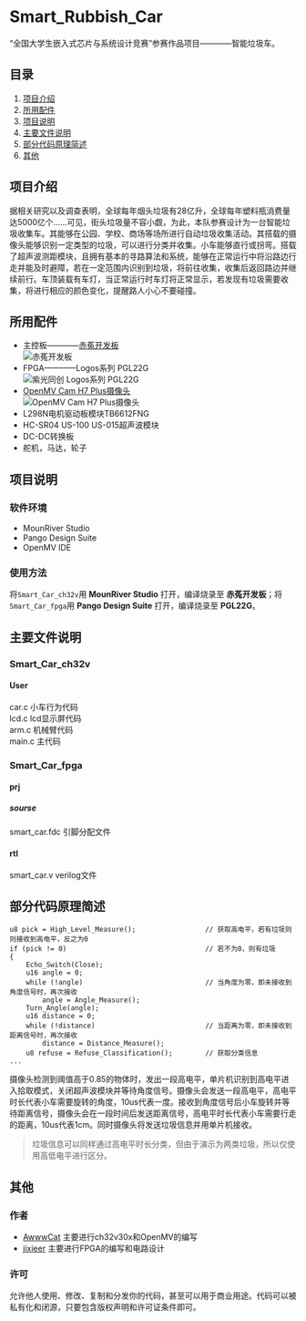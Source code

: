 # Smart_Rubbish_Car
“全国大学生嵌入式芯片与系统设计竞赛”参赛作品项目————智能垃圾车。
## 目录
1. [项目介绍](https://github.com/AwwwCat/Smart_Rubbish_Car/blob/master/README.md#%E9%A1%B9%E7%9B%AE%E4%BB%8B%E7%BB%8D)
2. [所用配件](https://github.com/AwwwCat/Smart_Rubbish_Car/blob/master/README.md#%E6%89%80%E7%94%A8%E9%85%8D%E4%BB%B6)
3. [项目说明](https://github.com/AwwwCat/Smart_Rubbish_Car/blob/master/README.md#%E9%A1%B9%E7%9B%AE%E8%AF%B4%E6%98%8E)
4. [主要文件说明](https://github.com/AwwwCat/Smart_Rubbish_Car/blob/master/README.md#%E4%B8%BB%E8%A6%81%E6%96%87%E4%BB%B6%E8%AF%B4%E6%98%8E)
5. [部分代码原理简述](https://github.com/AwwwCat/Smart_Rubbish_Car/blob/master/README.md#%E6%96%87%E4%BB%B6%E8%AF%B4%E6%98%8E)
6. [其他](https://github.com/AwwwCat/Smart_Rubbish_Car/blob/master/README.md#%E5%85%B6%E4%BB%96)

## 项目介绍
据相关研究以及调查表明，全球每年烟头垃圾有28亿升，全球每年塑料瓶消费量达5000亿个……可见，街头垃圾量不容小觑，为此，本队参赛设计为一台智能垃圾收集车。其能够在公园、学校、商场等场所进行自动垃圾收集活动。其搭载的摄像头能够识别一定类型的垃圾，可以进行分类并收集。小车能够直行或拐弯。搭载了超声波测距模块，且拥有基本的寻路算法和系统，能够在正常运行中将沿路边行走并能及时避障，若在一定范围内识别到垃圾，将前往收集，收集后返回路边并继续前行。车顶装载有车灯，当正常运行时车灯将正常显示，若发现有垃圾需要收集，将进行相应的颜色变化，提醒路人小心不要碰撞。

## 所用配件
* 主控板————[赤菟开发板](https://www.wch.cn/products/CH32V307.html "赤菟开发板官方介绍")  
![](https://mmbiz.qpic.cn/mmbiz_jpg/t4HGUiau80iagyzwKKXkiaylc8v6hT6rSf2l2RxBoqZvzib2YrcVaKNVjLHEW8njXTozM2UhTI33yoKmjr8BTiaPTEA/640?wx_fmt=jpeg&tp=webp&wxfrom=5&wx_lazy=1&wx_co=1 "赤菟开发板") 
* FPGA————Logos系列 PGL22G  
![](http://t15.baidu.com/it/u=1667932565,3317867372&fm=224&app=112&f=JPEG?w=500&h=500 "紫光同创 Logos系列 PGL22G")  
* [OpenMV Cam H7 Plus摄像头](https://singtown.com/product/50812/openmv4-h7-plus/ "OpenMV Cam H7 Plus官方介绍")  
![](https://book.openmv.cc/assets/002.jpg "OpenMV Cam H7 Plus摄像头")  
* L298N电机驱动板模块TB6612FNG  
* HC-SR04 US-100 US-015超声波模块  
* DC-DC转换板  
* 舵机，马达，轮子  

## 项目说明
### 软件环境
* MounRiver Studio
* Pango Design Suite
* OpenMV IDE
### 使用方法
将`Smart_Car_ch32v`用 **MounRiver Studio** 打开，编译烧录至 **赤菟开发板**；将`Smart_Car_fpga`用 **Pango Design Suite** 打开，编译烧录至 **PGL22G**。

## 主要文件说明
### Smart_Car_ch32v  
 
#### User  
car.c  小车行为代码  
lcd.c  lcd显示屏代码  
arm.c  机械臂代码  
main.c  主代码  
  
### Smart_Car_fpga  
#### prj  
##### sourse  
smart_car.fdc  引脚分配文件

#### rtl  
smart_car.v  verilog文件  

## 部分代码原理简述
```
u8 pick = High_Level_Measure();                 // 获取高电平，若有垃圾则则接收到高电平，反之为0
if (pick != 0)                                  // 若不为0，则有垃圾
{
    Echo_Switch(Close);
    u16 angle = 0;
    while (!angle)                              // 当角度为零，即未接收到角度信号时，再次接收
        angle = Angle_Measure();
    Turn_Angle(angle);
    u16 distance = 0;
    while (!distance)                           // 当距离为零，即未接收到距离信号时，再次接收
        distance = Distance_Measure();
    u8 refuse = Refuse_Classification();        // 获取分类信息
...
```
摄像头检测到阈值高于0.85的物体时，发出一段高电平，单片机识别到高电平进入拾取模式，关闭超声波模块并等待角度信号。摄像头会发送一段高电平，高电平时长代表小车需要旋转的角度，10us代表一度。接收到角度信号后小车旋转并等待距离信号，摄像头会在一段时间后发送距离信号，高电平时长代表小车需要行走的距离，10us代表1cm。同时摄像头将发送垃圾信息并用单片机接收。
> 垃圾信息可以同样通过高电平时长分类，但由于演示为两类垃圾，所以仅使用高低电平进行区分。

## 其他
### 作者
* [AwwwCat](https://github.com/AwwwCat)    主要进行ch32v30x和OpenMV的编写
* [jixieer](https://github.com/jixieer)    主要进行FPGA的编写和电路设计

### 许可
允许他人使用、修改、复制和分发你的代码，甚至可以用于商业用途。代码可以被私有化和闭源，只要包含版权声明和许可证条件即可。
